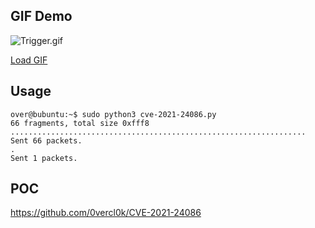 <languages     />

GIF Demo
--------

![](Trigger.gif "Trigger.gif")

[Load GIF](https://www.pwnwiki.org/images/f/f8/Trigger.gif)

Usage
-----

    over@bubuntu:~$ sudo python3 cve-2021-24086.py
    66 fragments, total size 0xfff8
    ..................................................................
    Sent 66 packets.
    .
    Sent 1 packets.

POC
---

<https://github.com/0vercl0k/CVE-2021-24086>